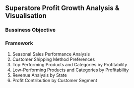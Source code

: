 ## Superstore Profit Growth Analysis & Visualisation

### Bussiness Objective
### Framework 
1. Seasonal Sales Performance Analysis
2. Customer Shipping Method Preferences
3. Top Performing Products and Categories by Profitability
4. Low-Performing Products and Categories by Profitability
5. Revenue Analysis by State
6. Profit Contribution by Customer Segment
